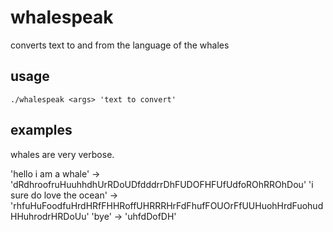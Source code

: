 # whalespeak
converts text to and from the language of the whales

## usage
```
./whalespeak <args> 'text to convert'
```

## examples
whales are very verbose.

'hello i am a whale' -> 'dRdhroofruHuuhhdhUrRDoUDfdddrrDhFUDOFHFUfUdfoROhRROhDou'
'i sure do love the ocean' -> 'rhfuHuFoodfuHrdHRfFHHRoffUHRRRHrFdFhufFOUOrFfUUHuohHrdFuohudHHuhrodrHRDoUu'
'bye' -> 'uhfdDofDH'
